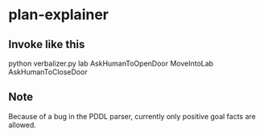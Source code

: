 # plan-explainer

## Invoke like this

python verbalizer.py lab AskHumanToOpenDoor MoveIntoLab AskHumanToCloseDoor

## Note
Because of a bug in the PDDL parser, currently only positive goal facts are allowed.
